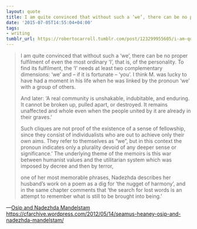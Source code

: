 ```yaml
---
layout: quote
title: I am quite convinced that without such a ‘we’, there can be no proper fulfilment of even the most ordinary ‘I’, that is, of the personality
date: '2015-07-05T14:55:04+04:00'
tags:
- writing
tumblr_url: https://robertocarroll.tumblr.com/post/123299955605/i-am-quite-convinced-that-without-such-a-we
---
```

<blockquote><p>I am quite convinced that without such a ‘we’, there can be no proper fulfilment of even the most ordinary ‘I’, that is, of the personality. To find its fulfilment, the ‘I’ needs at least two complementary dimensions: ‘we’ and – if it is fortunate – ‘you’. I think M. was lucky to have had a moment in his life when he was linked by the pronoun ‘we’ with a group of others.</p>

<p>And later: ‘A real community is unshakable, indubitable, and enduring. It cannot be broken up, pulled apart, or destroyed. It remains unaffected and whole even when the people united by it are already in their graves.’</p>

<p>Such cliques are not proof of the existence of a sense of fellowship, since they consist of individualists who are out to achieve only their own aims. They refer to themselves as “we”, but in this context the pronoun indicates only a plurality devoid of any deeper sense or significance.’ The underlying theme of the memoirs is this war between humanist values and the utilitarian system which was imposed by decree and then by terror,</p>

<p>one of her most memorable phrases, Nadezhda describes her husband’s work on a poem as a dig for ‘the nugget of harmony’, and in the same chapter comments that ‘the search for lost words is an attempt to remember what is still to be brought into being.’</p></blockquote>&#8212;<a href="https://cfarchive.wordpress.com/2012/05/14/seamus-heaney-osip-and-nadezhda-mandelstam/">Osip and Nadezhda Mandelstam</a> <a href="https://cfarchive.wordpress.com/2012/05/14/seamus-heaney-osip-and-nadezhda-mandelstam/"></a><a href="https://cfarchive.wordpress.com/2012/05/14/seamus-heaney-osip-and-nadezhda-mandelstam/">https://cfarchive.wordpress.com/2012/05/14/seamus-heaney-osip-and-nadezhda-mandelstam/</a><br/>
